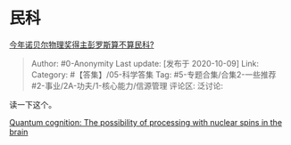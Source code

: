 # 民科
[今年诺贝尔物理奖得主彭罗斯算不算民科?](https://www.zhihu.com/question/424520091/answer/1515227034)

> Author: #0-Anonymity
> Last update: [发布于 2020-10-09]
> Link:
> Category: #【答集】/05-科学答集
> Tag: #5-专题合集/合集2-一些推荐 #2-事业/2A-功夫/1-核心能力/信源管理
> 评论区:
> 泛讨论:

读一下这个。

[Quantum cognition: The possibility of processing with nuclear spins in the brain](https://link.zhihu.com/?target=https%3A//www.sciencedirect.com/science/article/abs/pii/S0003491615003243)
